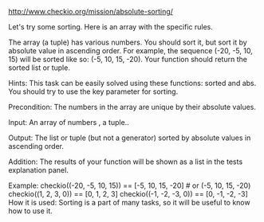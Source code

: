 http://www.checkio.org/mission/absolute-sorting/

Let's try some sorting. Here is an array with the specific rules.

The array (a tuple) has various numbers. You should sort it, but sort it by absolute value in ascending order. For example, the sequence (-20, -5, 10, 15) will be sorted like so: (-5, 10, 15, -20). Your function should return the sorted list or tuple.

Hints: This task can be easily solved using these functions: sorted and abs. You should try to use the key parameter for sorting.

Precondition: The numbers in the array are unique by their absolute values.

Input: An array of numbers , a tuple..

Output: The list or tuple (but not a generator) sorted by absolute values in ascending order.

Addition: The results of your function will be shown as a list in the tests explanation panel.

Example:
checkio((-20, -5, 10, 15)) == [-5, 10, 15, -20] # or (-5, 10, 15, -20)
checkio((1, 2, 3, 0)) == [0, 1, 2, 3]
checkio((-1, -2, -3, 0)) == [0, -1, -2, -3]
How it is used: Sorting is a part of many tasks, so it will be useful to know how to use it.